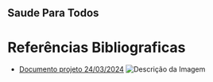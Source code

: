 
## Saude Para Todos ## 

# Referências Bibliograficas #
 - [Documento projeto 24/03/2024](https://docs.google.com/document/d/1wWBaW8Ufe1oIAvTALGnYgw5mmLLiG_8Tqyx6S2QLpJ0/edit?hl=pt-br)
![Descrição da Imagem](ActionCODE/blob/main/img/Imagem%203d59afe1.jpg)

